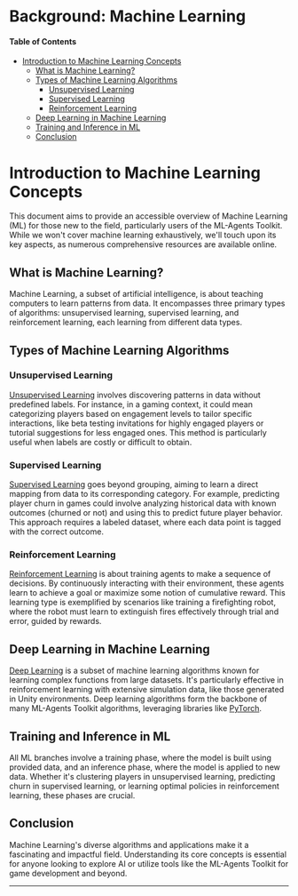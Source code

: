 # Background: Machine Learning

#### Table of Contents

* [Introduction to Machine Learning Concepts](#Introduction-to-Machine-Learning-Concepts)
  + [What is Machine Learning?](#What-is-Machine-Learning?)
  + [Types of Machine Learning Algorithms](#Types-of-Machine-Learning-Algorithms)
    - [Unsupervised Learning](#Unsupervised-Learning)
    - [Supervised Learning](#Supervised-Learning)
    - [Reinforcement Learning](#Reinforcement-Learning)
  + [Deep Learning in Machine Learning](#Deep-Learning-in-Machine-Learning)
  + [Training and Inference in ML](#Training-and-Inference-in-ML)
  + [Conclusion](#Conclusion)

  
# Introduction to Machine Learning Concepts

This document aims to provide an accessible overview of Machine Learning (ML) for those new to the field, particularly users of the ML-Agents Toolkit. While we won't cover machine learning exhaustively, we'll touch upon its key aspects, as numerous comprehensive resources are available online.

## What is Machine Learning?

Machine Learning, a subset of artificial intelligence, is about teaching computers to learn patterns from data. It encompasses three primary types of algorithms: unsupervised learning, supervised learning, and reinforcement learning, each learning from different data types.

## Types of Machine Learning Algorithms

### Unsupervised Learning

[Unsupervised Learning](https://en.wikipedia.org/wiki/Unsupervised_learning) involves discovering patterns in data without predefined labels. For instance, in a gaming context, it could mean categorizing players based on engagement levels to tailor specific interactions, like beta testing invitations for highly engaged players or tutorial suggestions for less engaged ones. This method is particularly useful when labels are costly or difficult to obtain.

### Supervised Learning

[Supervised Learning](https://en.wikipedia.org/wiki/Supervised_learning) goes beyond grouping, aiming to learn a direct mapping from data to its corresponding category. For example, predicting player churn in games could involve analyzing historical data with known outcomes (churned or not) and using this to predict future player behavior. This approach requires a labeled dataset, where each data point is tagged with the correct outcome.

### Reinforcement Learning

[Reinforcement Learning](https://en.wikipedia.org/wiki/Reinforcement_learning) is about training agents to make a sequence of decisions. By continuously interacting with their environment, these agents learn to achieve a goal or maximize some notion of cumulative reward. This learning type is exemplified by scenarios like training a firefighting robot, where the robot must learn to extinguish fires effectively through trial and error, guided by rewards.

## Deep Learning in Machine Learning

[Deep Learning](https://en.wikipedia.org/wiki/Deep_learning) is a subset of machine learning algorithms known for learning complex functions from large datasets. It's particularly effective in reinforcement learning with extensive simulation data, like those generated in Unity environments. Deep learning algorithms form the backbone of many ML-Agents Toolkit algorithms, leveraging libraries like [PyTorch](Background-PyTorch.md).

## Training and Inference in ML

All ML branches involve a training phase, where the model is built using provided data, and an inference phase, where the model is applied to new data. Whether it's clustering players in unsupervised learning, predicting churn in supervised learning, or learning optimal policies in reinforcement learning, these phases are crucial.

## Conclusion

Machine Learning's diverse algorithms and applications make it a fascinating and impactful field. Understanding its core concepts is essential for anyone looking to explore AI or utilize tools like the ML-Agents Toolkit for game development and beyond.

---
